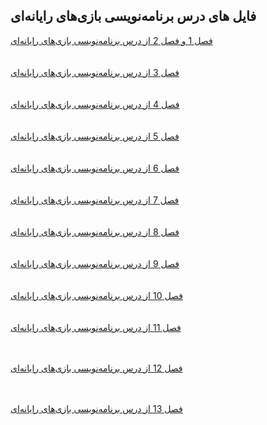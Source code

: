 ## فایل های درس برنامه‌نویسی بازی‌های رایانه‌ای



[فصل 1 و فصل 2 از درس برنامه‌نویسی بازی‌های رایانه‌ای](https://drive.google.com/file/d/11dciLQ6Nsj9Qqj7_wWqkscQGjFcVh0CO/view)
<br>
<br>
<br>
[فصل 3 از درس برنامه‌نویسی بازی‌های رایانه‌ای](https://drive.google.com/file/d/11rt6TIkhwY_3q9NgEc3fDGOGpIhTwB07/view?usp=sharing)
<br>
<br>
<br>
[فصل 4 از درس برنامه‌نویسی بازی‌های رایانه‌ای](https://drive.google.com/file/d/1-ESpSs15BZXugKewiFJJw7DTANR7swf2/view?usp=sharing)
<br>
<br>
<br>
[فصل 5 از درس برنامه‌نویسی بازی‌های رایانه‌ای](https://drive.google.com/file/d/1wr2V3lli6m-xPxk7uhmU6IFJ8VYmsMFU/view?usp=sharing)
<br>
<br>
<br>
[فصل 6 از درس برنامه‌نویسی بازی‌های رایانه‌ای](https://drive.google.com/file/d/1j5P3pqERRYgTUvO7b_IbS_yBZpPTsWUu/view?usp=sharing)
<br>
<br>
<br>
[فصل 7 از درس برنامه‌نویسی بازی‌های رایانه‌ای](https://drive.google.com/file/d/1NHTeeQtKCZ7laLS2FqIoLqwdzKsKbpn-/view?usp=sharing)
<br>
<br>
<br>
[فصل 8 از درس برنامه‌نویسی بازی‌های رایانه‌ای](https://drive.google.com/file/d/1KJgb9cv07VX1W_SU0icnTciUvksz-skH/view?usp=sharing)
<br>
<br>
<br>
[فصل 9 از درس برنامه‌نویسی بازی‌های رایانه‌ای](https://drive.google.com/file/d/1lH-Bk1yYg0tQACEitSHDC1DFazX6V5gq/view?usp=sharing)
<br>
<br>
<br>
[فصل 10 از درس برنامه‌نویسی بازی‌های رایانه‌ای](https://drive.google.com/file/d/1db9PfKO-dVNHsMmBwdJTbRiEYD8v-eg7/view)
<br>
<br>
<br>
[فصل 11 از درس برنامه‌نویسی بازی‌های رایانه‌ای](https://drive.google.com/file/d/1bbrTk0eSLhft7fpKa6UwifVUehAGPY5T/view)
<br>
<br>
<br>

[فصل 12 از درس برنامه‌نویسی بازی‌های رایانه‌ای](https://drive.google.com/file/d/1ToLy0LdfWT595xkr4FfcXkgLqTcwitRU/view?usp=sharing)
<br>
<br>
<br>

[فصل 13 از درس برنامه‌نویسی بازی‌های رایانه‌ای](https://drive.google.com/file/d/1CaOUku_9ErhatB27NuXqR1bBH-O6v8zO/view?usp=sharing)
